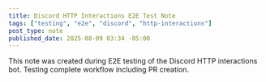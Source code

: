 ```yaml
---
title: Discord HTTP Interactions E2E Test Note
tags: ["testing", "e2e", "discord", "http-interactions"]
post_type: note
published_date: 2025-08-09 03:34 -05:00
---
```


This note was created during E2E testing of the Discord HTTP interactions bot. Testing complete workflow including PR creation.